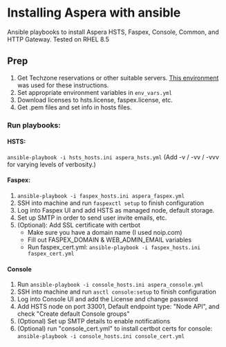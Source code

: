 # Installing Aspera with ansible

Ansible playbooks to install Aspera HSTS, Faspex, Console, Common, and HTTP Gateway. Tested on RHEL 8.5

## Prep
1. Get Techzone reservations or other suitable servers. [This environment](https://techzone.ibm.com/collection/aspera-lab/environments) was used for these instructions.
2. Set appropriate environment variables in `env_vars.yml`
3. Download licenses to hsts.license, faspex.license, etc.
4. Get .pem files and set info in hosts files.

### Run playbooks:

#### HSTS:
`ansible-playbook -i hsts_hosts.ini aspera_hsts.yml` (Add -v / -vv / -vvv for varying levels of verbosity.)

#### Faspex:
1. `ansible-playbook -i faspex_hosts.ini aspera_faspex.yml`
2. SSH into machine and run `faspexctl setup` to finish configuration
3. Log into Faspex UI and add HSTS as managed node, default storage.
4. Set up SMTP in order to send user invite emails, etc.
5. (Optional): Add SSL certificate with certbot
   - Make sure you have a domain name (I used noip.com)
   - Fill out FASPEX_DOMAIN & WEB_ADMIN_EMAIL variables
   - Run faspex_cert.yml: `ansible-playbook -i faspex_hosts.ini faspex_cert.yml`

#### Console
1. Run `ansible-playbook -i console_hosts.ini aspera_console.yml`
2. SSH into machine and run `asctl console:setup` to finish configuration
3. Log into Console UI and add the License and change password
4. Add HSTS node on port 33001, Default endpoint type: "Node API", and check "Create default Console groups"
5. (Optional) Set up SMTP details to enable notifications
6. (Optional) run "console_cert.yml" to install certbot certs for console: `ansible-playbook -i console_hosts.ini console_cert.yml`
